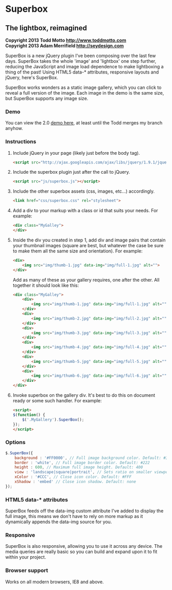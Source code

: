 # Superbox
## The lightbox, reimagined

**Copyright 2013 Todd Motto <http://www.toddmotto.com>**   
**Copyright 2013 Adam Merrifield <http://seydesign.com>**

SuperBox is a new jQuery plugin I've been composing over the last few days. SuperBox takes the whole 'image' and 'lightbox' one step further, reducing the JavaScript and image load dependence to make lightboxing a thing of the past! Using HTML5 data-* attributes, responsive layouts and jQuery, here's SuperBox.

SuperBox works wonders as a static image gallery, which you can click to reveal a full version of the image. Each image in the demo is the same size, but SuperBox supports any image size.

### Demo

You can view the 2.0 [demo here](http://seydoggy.com/demo/superbox/), at least until the Todd merges my branch anyhow.

### Instructions

1. Include jQuery in your page (likely just before the body tag).

	```html
	<script src="http://ajax.googleapis.com/ajax/libs/jquery/1.9.1/jquery.min.js"></script>
	```

1. Include the superbox plugin just after the call to jQuery.

	```html
	<script src="js/superbox.js"></script>
	```

1. Include the other superbox assets (css, images, etc...) accordingly.
	
	```html
	<link href="css/superbox.css" rel="stylesheet">
	````

1. Add a div to your markup with a class or id that suits your needs. For example:

	```html
	<div class="MyGalley">
	</div>
	```

1. Inside the div you created in step 1, add div and image pairs that contain your thumbnail images (square are best, but whatever the case be sure to make them all the same size and orientation). For example:

	```html
	<div>
	    <img src="img/thumb-1.jpg" data-img="img/full-1.jpg" alt="">
	</div>
	```

	Add as many of these as your gallery requires, one after the other. All together it should look like this:

	```html
	<div class="MyGalley">
		<div>
		    <img src="img/thumb-1.jpg" data-img="img/full-1.jpg" alt="">
		</div>
		<div>
		    <img src="img/thumb-2.jpg" data-img="img/full-2.jpg" alt="">
		</div>
		<div>
		    <img src="img/thumb-3.jpg" data-img="img/full-3.jpg" alt="">
		</div>
		<div>
		    <img src="img/thumb-4.jpg" data-img="img/full-4.jpg" alt="">
		</div>
		<div>
		    <img src="img/thumb-5.jpg" data-img="img/full-5.jpg" alt="">
		</div>
		<div>
		    <img src="img/thumb-6.jpg" data-img="img/full-6.jpg" alt="">
		</div>
	</div>
	```	

1. Invoke superbox on the gallery div. It's best to do this on document ready or some such handler. For example:

	```html
	<script>
	$(function() {
    	$('.MyGallery').SuperBox();
    });
    </script>
	```

### Options

```js
$.SuperBox({
	background : '#FF0000', // Full image background color. Default: #333
	border : 'white', // Full image border color. Default: #222
	height : 600, // Maximum full image height. Default: 400
	view : 'landscape|square|portrait', // Sets ratio on smaller viewports. Default: landscape
	xColor : '#CCC', // Close icon color. Default: #FFF
	xShadow : 'embed' // Close icon shadow. Default: none
});
```

### HTML5 data-* attributes

SuperBox feeds off the data-img custom attribute I've added to display the full image, this means we don't have to rely on more markup as it dynamically appends the data-img source for you.

### Responsive

SuperBox is also responsive, allowing you to use it across any device. The media queries are really basic so you can build and expand upon it to fit within your project.

### Browser support

Works on all modern browsers, IE8 and above.